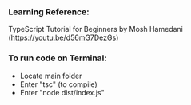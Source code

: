 ### Learning Reference:
TypeScript Tutorial for Beginners by Mosh Hamedani (https://youtu.be/d56mG7DezGs)
### To run code on Terminal:
- Locate main folder
- Enter "tsc" (to compile)
- Enter "node dist/index.js"